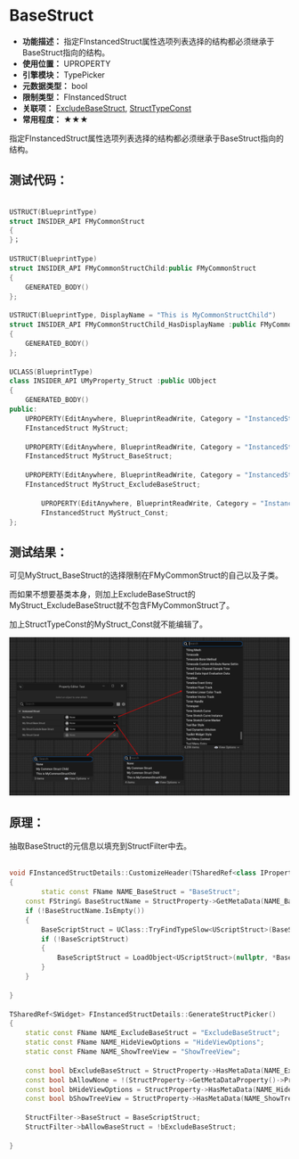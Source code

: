 ﻿# BaseStruct

- **功能描述：** 指定FInstancedStruct属性选项列表选择的结构都必须继承于BaseStruct指向的结构。
- **使用位置：** UPROPERTY
- **引擎模块：** TypePicker
- **元数据类型：** bool
- **限制类型：** FInstancedStruct
- **关联项：** [ExcludeBaseStruct](../ExcludeBaseStruct.md), [StructTypeConst](../StructTypeConst.md)
- **常用程度：** ★★★

指定FInstancedStruct属性选项列表选择的结构都必须继承于BaseStruct指向的结构。

## 测试代码：

```cpp

USTRUCT(BlueprintType)
struct INSIDER_API FMyCommonStruct
{
}；

USTRUCT(BlueprintType)
struct INSIDER_API FMyCommonStructChild:public FMyCommonStruct
{
	GENERATED_BODY()
};

USTRUCT(BlueprintType, DisplayName = "This is MyCommonStructChild")
struct INSIDER_API FMyCommonStructChild_HasDisplayName :public FMyCommonStruct
{
	GENERATED_BODY()
};

UCLASS(BlueprintType)
class INSIDER_API UMyProperty_Struct :public UObject
{
	GENERATED_BODY()
public:
	UPROPERTY(EditAnywhere, BlueprintReadWrite, Category = "InstancedStruct")
	FInstancedStruct MyStruct;

	UPROPERTY(EditAnywhere, BlueprintReadWrite, Category = "InstancedStruct", meta = (BaseStruct = "/Script/Insider.MyCommonStruct"))
	FInstancedStruct MyStruct_BaseStruct;

	UPROPERTY(EditAnywhere, BlueprintReadWrite, Category = "InstancedStruct", meta = (ExcludeBaseStruct, BaseStruct = "/Script/Insider.MyCommonStruct"))
	FInstancedStruct MyStruct_ExcludeBaseStruct;

		UPROPERTY(EditAnywhere, BlueprintReadWrite, Category = "InstancedStruct", meta = (StructTypeConst))
		FInstancedStruct MyStruct_Const;
};
```

## 测试结果：

可见MyStruct_BaseStruct的选择限制在FMyCommonStruct的自己以及子类。

而如果不想要基类本身，则加上ExcludeBaseStruct的MyStruct_ExcludeBaseStruct就不包含FMyCommonStruct了。

加上StructTypeConst的MyStruct_Const就不能编辑了。

![Untitled](Untitled.png)

## 原理：

抽取BaseStruct的元信息以填充到StructFilter中去。

```cpp

void FInstancedStructDetails::CustomizeHeader(TSharedRef<class IPropertyHandle> StructPropertyHandle, class FDetailWidgetRow& HeaderRow, IPropertyTypeCustomizationUtils& StructCustomizationUtils)
{
		static const FName NAME_BaseStruct = "BaseStruct";
	const FString& BaseStructName = StructProperty->GetMetaData(NAME_BaseStruct);
	if (!BaseStructName.IsEmpty())
	{
		BaseScriptStruct = UClass::TryFindTypeSlow<UScriptStruct>(BaseStructName);
		if (!BaseScriptStruct)
		{
			BaseScriptStruct = LoadObject<UScriptStruct>(nullptr, *BaseStructName);
		}
	}

}

TSharedRef<SWidget> FInstancedStructDetails::GenerateStructPicker()
{
	static const FName NAME_ExcludeBaseStruct = "ExcludeBaseStruct";
	static const FName NAME_HideViewOptions = "HideViewOptions";
	static const FName NAME_ShowTreeView = "ShowTreeView";

	const bool bExcludeBaseStruct = StructProperty->HasMetaData(NAME_ExcludeBaseStruct);
	const bool bAllowNone = !(StructProperty->GetMetaDataProperty()->PropertyFlags & CPF_NoClear);
	const bool bHideViewOptions = StructProperty->HasMetaData(NAME_HideViewOptions);
	const bool bShowTreeView = StructProperty->HasMetaData(NAME_ShowTreeView);

	StructFilter->BaseStruct = BaseScriptStruct;
	StructFilter->bAllowBaseStruct = !bExcludeBaseStruct;

}

```